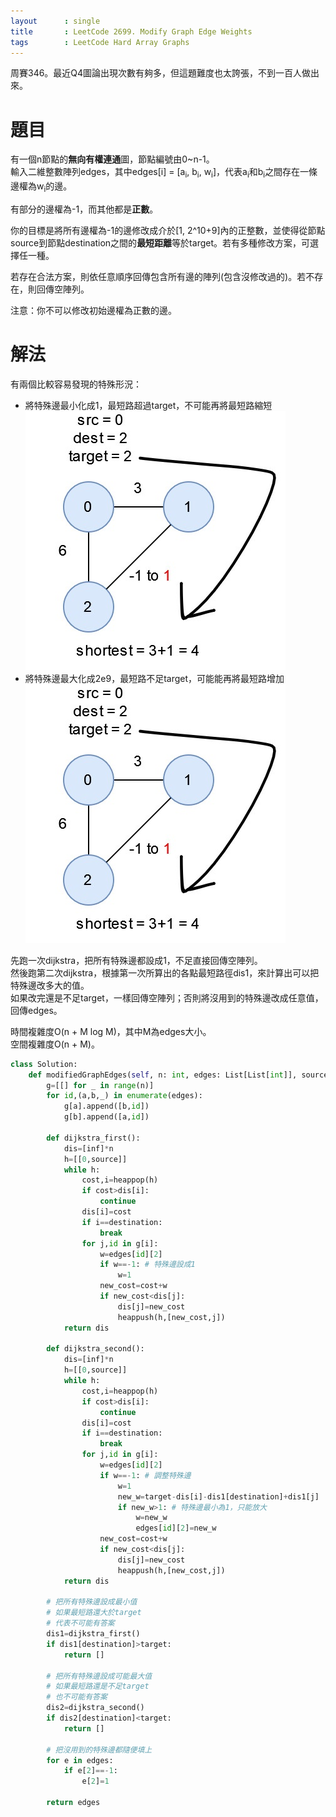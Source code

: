```yaml
--- 
layout      : single
title       : LeetCode 2699. Modify Graph Edge Weights
tags        : LeetCode Hard Array Graphs
---
```

周賽346。最近Q4圖論出現次數有夠多，但這題難度也太誇張，不到一百人做出來。  

# 題目
有一個n節點的**無向有權連通**圖，節點編號由0\~n-1。  
輸入二維整數陣列edges，其中edges[i] = [a<sub>i</sub>, b<sub>i</sub>, w<sub>i</sub>]，代表a<sub>i</sub>和b<sub>i</sub>之間存在一條邊權為w<sub>i</sub>的邊。  

有部分的邊權為-1，而其他都是**正數**。  
   
你的目標是將所有邊權為-1的邊修改成介於[1, 2^10+9]內的正整數，並使得從節點source到節點destination之間的**最短距離**等於target。若有多種修改方案，可選擇任一種。  

若存在合法方案，則依任意順序回傳包含所有邊的陣列(包含沒修改過的)。若不存在，則回傳空陣列。  

注意：你不可以修改初始邊權為正數的邊。  

# 解法
有兩個比較容易發現的特殊形況：  
- 將特殊邊最小化成1，最短路超過target，不可能再將最短路縮短  
![示意圖](/assets/img/2699-1.jpg)  
- 將特殊邊最大化成2e9，最短路不足target，可能能再將最短路增加  
![示意圖](/assets/img/2699-1.jpg)  

先跑一次dijkstra，把所有特殊邊都設成1，不足直接回傳空陣列。  
然後跑第二次dijkstra，根據第一次所算出的各點最短路徑dis1，來計算出可以把特殊邊改多大的值。  
如果改完還是不足target，一樣回傳空陣列；否則將沒用到的特殊邊改成任意值，回傳edges。  

時間複雜度O(n + M log M)，其中M為edges大小。  
空間複雜度O(n + M)。  

```python
class Solution:
    def modifiedGraphEdges(self, n: int, edges: List[List[int]], source: int, destination: int, target: int) -> List[List[int]]:
        g=[[] for _ in range(n)]
        for id,(a,b,_) in enumerate(edges):
            g[a].append([b,id])
            g[b].append([a,id])
        
        def dijkstra_first():
            dis=[inf]*n
            h=[[0,source]]
            while h:
                cost,i=heappop(h)
                if cost>dis[i]:
                    continue
                dis[i]=cost
                if i==destination:
                    break
                for j,id in g[i]:
                    w=edges[id][2]
                    if w==-1: # 特殊邊設成1
                        w=1
                    new_cost=cost+w
                    if new_cost<dis[j]:
                        dis[j]=new_cost
                        heappush(h,[new_cost,j])
            return dis
        
        def dijkstra_second():
            dis=[inf]*n
            h=[[0,source]]
            while h:
                cost,i=heappop(h)
                if cost>dis[i]:
                    continue
                dis[i]=cost
                if i==destination:
                    break
                for j,id in g[i]:
                    w=edges[id][2]
                    if w==-1: # 調整特殊邊
                        w=1
                        new_w=target-dis[i]-dis1[destination]+dis1[j]
                        if new_w>1: # 特殊邊最小為1，只能放大
                            w=new_w
                            edges[id][2]=new_w
                    new_cost=cost+w
                    if new_cost<dis[j]:
                        dis[j]=new_cost
                        heappush(h,[new_cost,j])
            return dis
        
        # 把所有特殊邊設成最小值
        # 如果最短路還大於target
        # 代表不可能有答案
        dis1=dijkstra_first()
        if dis1[destination]>target:
            return []
        
        # 把所有特殊邊設成可能最大值
        # 如果最短路還是不足target
        # 也不可能有答案
        dis2=dijkstra_second()
        if dis2[destination]<target:
            return []
        
        # 把沒用到的特殊邊都隨便填上
        for e in edges:
            if e[2]==-1:
                e[2]=1
                
        return edges
```